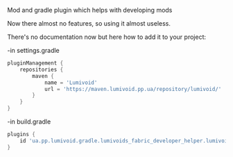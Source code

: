 Mod and gradle plugin which helps with developing mods


Now there almost no features, so using it almost useless.

There's no documentation now but here how to add it to your project:

-in settings.gradle
```groovy
pluginManagement {
	repositories {
		maven {
			name = 'Lumivoid'
			url = 'https://maven.lumivoid.pp.ua/repository/lumivoid/'
		}
	}
}
```

-in build.gradle
```groovy
plugins {
    id 'ua.pp.lumivoid.gradle.lumivoids_fabric_developer_helper.lumivoids-fabric-developer-helper-plugin' version '1.0.2'
}
```